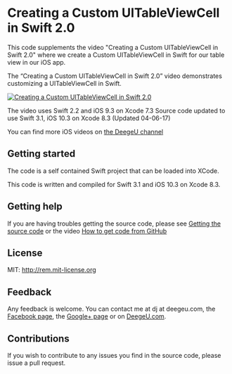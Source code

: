 # Creating a Custom UITableViewCell in Swift 2.0

This code supplements the video "Creating a Custom UITableViewCell in Swift 2.0" where we create a Custom UITableViewCell in Swift for our table view in our iOS app.

The “Creating a Custom UITableViewCell in Swift 2.0” video demonstrates customizing a UITableViewCell in Swift.

[![Creating a Custom UITableViewCell in Swift 2.0](http://img.youtube.com/vi/6bMDj0hoT9s/0.jpg)](http://www.youtube.com/watch?v=6bMDj0hoT9s)

The video uses Swift 2.2 and iOS 9.3 on Xcode 7.3
Source code updated to use Swift 3.1, iOS 10.3 on Xcode 8.3 (Updated 04-06-17)

You can find more iOS videos on [the DeegeU channel](http://www.deegeu.com/subscribe)

## Getting started

The code is a self contained Swift project that can be loaded into XCode.

This code is written and compiled for Swift 3.1 and iOS 10.3 on Xcode 8.3.

## Getting help

If you are having troubles getting the source code, please see [Getting the source code](http://www.deegeu.com/getting-the-source-code/) or the video [How to get code from GitHub](http://www.deegeu.com/videos/how-to-get-code-from-github/)  

## License

MIT: http://rem.mit-license.org

## Feedback

Any feedback is welcome. You can contact me at dj at deegeu.com, the [Facebook page](https://www.facebook.com/deegeu.programming.tutorials), the [Google+ page](https://plus.google.com/+Deegeu-programming-tutorials/posts) or on [DeegeU.com](http://www.deegeu.com).

## Contributions

If you wish to contribute to any issues you find in the source code, please issue a pull request.
